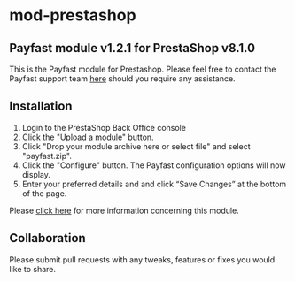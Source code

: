 # mod-prestashop

## Payfast module v1.2.1 for PrestaShop v8.1.0

This is the Payfast module for Prestashop. Please feel free to contact the Payfast support team [here](https://payfast.io/contact/) should you require any assistance.

## Installation
1. Login to the PrestaShop Back Office console
2. Click the "Upload a module" button.
3. Click "Drop your module archive here or select file" and select "payfast.zip".
4. Click the "Configure" button. The Payfast configuration options will now display.
5. Enter your preferred details and and click “Save Changes” at the bottom of the page.

Please [click here](https://payfast.io/integration/shopping-carts/prestashop/) for more information concerning this module.

## Collaboration

Please submit pull requests with any tweaks, features or fixes you would like to share.
